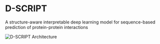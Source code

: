 # D-SCRIPT
 A structure-aware interpretable deep learning model for sequence-based prediction of protein-protein interactions

 ![D-SCRIPT Architecture](docs/source/img/dscript_architecture1.png)
